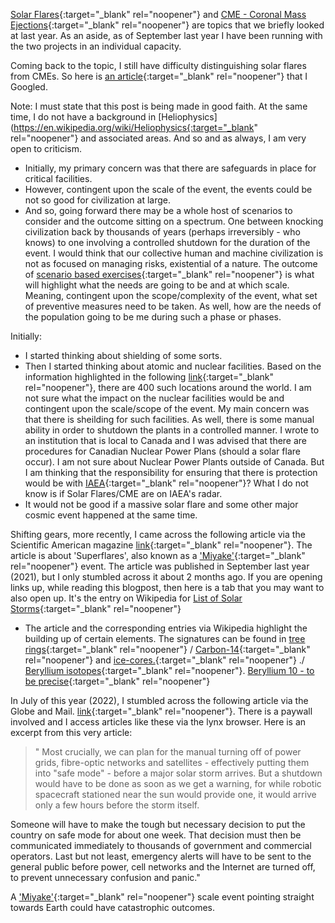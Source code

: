 [Solar Flares](https://en.wikipedia.org/wiki/Solar_flare){:target="_blank" rel="noopener"} and [CME - Coronal Mass Ejections](https://en.wikipedia.org/wiki/Coronal_mass_ejection){:target="_blank" rel="noopener"} are topics that we briefly looked at last year. As an aside, as of September last year I have been running with the two projects in an individual capacity.

Coming back to the topic, I still have difficulty distinguishing solar flares from CMEs. So here is [an article](https://phys.org/news/2014-09-difference-cmes-solar-flares.html){:target="_blank" rel="noopener"} that I Googled. 

Note: I must state that this post is being made in good faith. At the same time, I do not have a background in [Heliophysics](https://en.wikipedia.org/wiki/Heliophysics{:target="_blank" rel="noopener"} and associated areas. And so and as always, I am very open to criticism.

* Initially, my primary concern was that there are safeguards in place for critical facilities.
* However, contingent upon the scale of the event, the events could be not so good for civilization at large. 
* And so, going forward there may be a whole host of scenarios to consider and the outcome sitting on a spectrum. One between knocking civilization back by thousands of years (perhaps irreversibly - who knows) to one involving a controlled shutdown for the duration of the event. I would think that our collective human and machine civilization is not as focused on managing risks, existential of a nature. The outcome of [scenario based exercises](https://en.wikipedia.org/wiki/Scenario_planning){:target="_blank" rel="noopener"} is what will highlight what the needs are going to be and at which scale. Meaning, contingent upon the scope/complexity of the event, what set of preventive measures need to be taken. As well, how are the needs of the population going to be me during such a phase or phases.

Initially: 
* I started thinking about shielding of some sorts. 
* Then I started thinking about atomic and nuclear facilities. Based on the information highlighted in the following [link](https://world-nuclear.org/information-library/current-and-future-generation/plans-for-new-reactors-worldwide.aspx#:~:text=Today%20there%20are%20about%20440,10%25%20of%20the%20world%27s%20electricity.){:target="_blank" rel="noopener"}, there are 400 such locations around the world. I am not sure what the impact on the nuclear facilities would be and contingent upon the scale/scope of the event. My main concern was that there is sheilding for such facilities. As well, there is some manual ability in order to shutdown the plants in a controlled manner. I wrote to an institution that is local to Canada and I was advised that there are procedures for Canadian Nuclear Power Plans (should a solar flare occur). I am not sure about Nuclear Power Plants outside of Canada. But I am thinking that the responsibility for ensuring that there is protection would be with [IAEA](https://www.iaea.org/){:target="_blank" rel="noopener"}? What I do not know is if Solar Flares/CME are on IAEA's radar. 
* It would not be good if a massive solar flare and some other major cosmic event happened at the same time. 


Shifting gears, more recently, I came across the following article via the Scientific American magazine [link](https://www.scientificamerican.com/article/solar-superflares-rocked-earth-less-than-10-000-years-ago-and-could-strike-again/){:target="_blank" rel="noopener"}. The article is about 'Superflares', also known as a ['Miyake'](https://en.wikipedia.org/wiki/774%E2%80%93775_carbon-14_spike){:target="_blank" rel="noopener"} event. The article was published in September last year (2021), but I only stumbled across it about 2 months ago. If you are opening links up, while reading this blogpost, then here is a tab that you may want to also open up. It's the entry on Wikipedia for [List of Solar Storms](https://en.wikipedia.org/wiki/List_of_solar_storms){:target="_blank" rel="noopener"} 
* The article and the corresponding entries via Wikipedia highlight the building up of certain elements. The signatures can be found in [tree rings](https://en.wikipedia.org/wiki/Dendrochronology){:target="_blank" rel="noopener"} / [Carbon-14](https://en.wikipedia.org/wiki/Carbon-14){:target="_blank" rel="noopener"} and [ice-cores.](https://en.wikipedia.org/wiki/Ice_core){:target="_blank" rel="noopener"} ./ [Beryllium isotopes](https://en.wikipedia.org/wiki/Beryllium){:target="_blank" rel="noopener"}. [Beryllium 10 - to be precise](https://en.wikipedia.org/wiki/Beryllium-10){:target="_blank" rel="noopener"}   

In July of this year (2022), I stumbled across the following article via the Globe and Mail. [link](https://www.theglobeandmail.com/opinion/article-a-major-solar-storm-can-strike-earth-we-need-to-be-ready/){:target="_blank" rel="noopener"}. There is a paywall involved and I access articles like these via the lynx browser. Here is an excerpt from this very article: 
>" Most crucially, we can plan for the manual turning off of power grids, fibre-optic networks and satellites - effectively putting
   them into "safe mode" - before a major solar storm arrives. But a shutdown would have to be done as soon as we get a warning, for
   while robotic spacecraft stationed near the sun would provide one, it would arrive only a few hours before the storm itself.

   Someone will have to make the tough but necessary decision to put the country on safe mode for about one week. That decision must
   then be communicated immediately to thousands of government and commercial operators. Last but not least, emergency alerts will have
   to be sent to the general public before power, cell networks and the Internet are turned off, to prevent unnecessary confusion and
   panic."   

A ['Miyake'](https://en.wikipedia.org/wiki/774%E2%80%93775_carbon-14_spike){:target="_blank" rel="noopener"} scale event pointing straight towards Earth could have catastrophic outcomes. 
